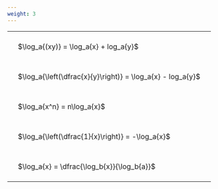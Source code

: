 ```yaml
---
weight: 3
---
```


<style type="text/css">
#T_6f603 th.col_heading {
  text-align: left;
  font-size: 1em;
}
#T_6f603 td {
  text-align: left;
  font-size: 1em;
  padding: 1.5em;
}
</style>
<table id="T_6f603">
  <thead>
  </thead>
  <tbody>
    <tr>
      <td id="T_6f603_row0_col0" class="data row0 col0" >$\log_a{(xy)} = \log_a{x} + log_a{y}$</td>
    </tr>
    <tr>
      <td id="T_6f603_row1_col0" class="data row1 col0" >$\log_a{\left(\dfrac{x}{y}\right)} = \log_a{x} - log_a{y}$</td>
    </tr>
    <tr>
      <td id="T_6f603_row2_col0" class="data row2 col0" >$\log_a{x^n} = n\log_a{x}$</td>
    </tr>
    <tr>
      <td id="T_6f603_row3_col0" class="data row3 col0" >$\log_a{\left(\dfrac{1}{x}\right)} = -\log_a{x}$</td>
    </tr>
    <tr>
      <td id="T_6f603_row4_col0" class="data row4 col0" >$\log_a{x} = \dfrac{\log_b{x}}{\log_b{a}}$</td>
    </tr>
  </tbody>
</table>
